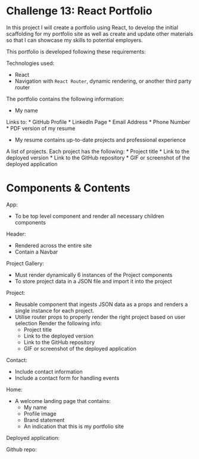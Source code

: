 # Challenge 13: React Portfolio

In this project I will create a portfolio using React, to develop the initial scaffolding for my portfolio site as well as create and update other materials so that I can showcase my skills to potential employers.

This portfolio is developed following these requirements:

Technologies used:
  * React
  * Navigation with `React Router`, dynamic rendering, or another third party router

The portfolio contains the following information:
  * My name

Links to:
    * GitHub Profile
    * LinkedIn Page
    * Email Address
    * Phone Number
    * PDF version of my resume

* My resume contains up-to-date projects and professional experience

A list of projects. Each project has the following:
    * Project title
    * Link to the deployed version
    * Link to the GitHub repository
    * GIF or screenshot of the deployed application

# Components & Contents

App:
  * To be top level component and render all necessary children components

Header:
  * Rendered across the entire site
  * Contain a Navbar

Project Gallery:
  * Must render dynamically 6 instances of the Project components
  * To store project data in a JSON file and import it into the project

Project:
  * Reusable component that ingests JSON data as a props and renders a single instance for each project.
  * Utilise router props to properly render the right project based on user selection
Render the following info:
    * Project title
    * Link to the deployed version
    * Link to the GitHub repository
    * GIF or screenshot of the deployed application

Contact:
  * Include contact information
  * Include a contact form for handling events

Home:
  * A welcome landing page that contains:
    * My name
    * Profile image
    * Brand statement
    * An indication that this is my portfolio site


Deployed application:

Github repo:
